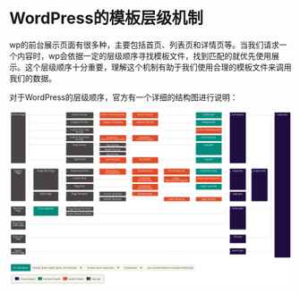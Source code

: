 # WordPress的模板层级机制

wp的前台展示页面有很多种，主要包括首页、列表页和详情页等。当我们请求一个内容时，wp会依据一定的层级顺序寻找模板文件，找到匹配的就优先使用展示。这个层级顺序十分重要，理解这个机制有助于我们使用合理的模板文件来调用我们的数据。

对于WordPress的层级顺序，官方有一个详细的结构图进行说明：

![wordpress模板层级](./img/Screenshot-2019-01-23-00.20.04.png)